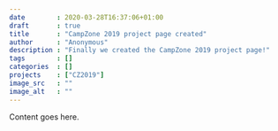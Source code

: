 ```yaml
---
date        : 2020-03-28T16:37:06+01:00
draft       : true
title       : "CampZone 2019 project page created"
author      : "Anonymous"
description : "Finally we created the CampZone 2019 project page!"
tags        : []
categories  : []
projects    : ["CZ2019"]
image_src   : ""
image_alt   : ""
---
```


Content goes here.
